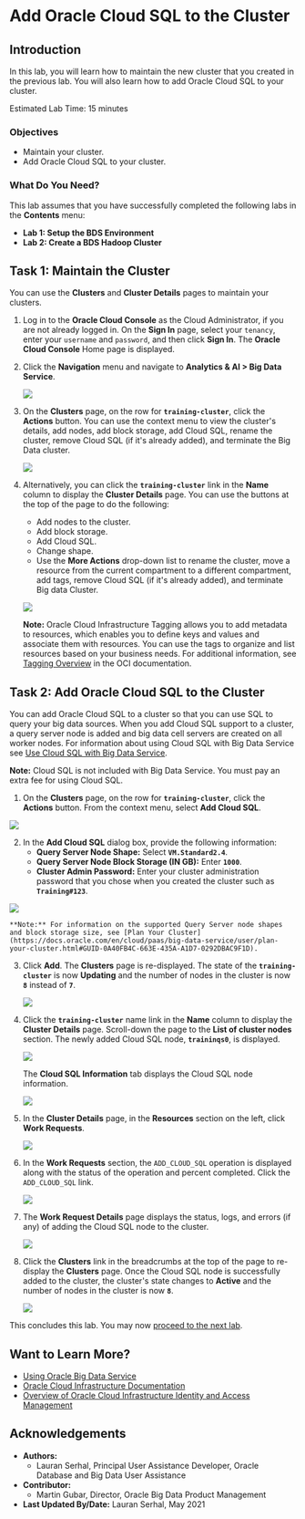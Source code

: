# Add Oracle Cloud SQL to the Cluster

## Introduction

In this lab, you will learn how to maintain the new cluster that you created in the previous lab. You will also learn how to add Oracle Cloud SQL to your cluster.

Estimated Lab Time: 15 minutes

### Objectives

* Maintain your cluster.
* Add Oracle Cloud SQL to your cluster.

### What Do You Need?

This lab assumes that you have successfully completed the following labs in the **Contents** menu:

+ **Lab 1: Setup the BDS Environment**
+ **Lab 2: Create a BDS Hadoop Cluster**

## Task 1: Maintain the Cluster

You can use the **Clusters** and **Cluster Details** pages to maintain your clusters.

1. Log in to the **Oracle Cloud Console** as the Cloud Administrator, if you are not already logged in. On the **Sign In** page, select your `tenancy`, enter your `username` and `password`, and then click **Sign In**. The **Oracle Cloud Console** Home page is displayed.
2. Click the **Navigation** menu and navigate to **Analytics & AI > Big Data Service**.

   ![](./images/big-data.png " ")
3. On the **Clusters** page, on the row for **`training-cluster`**, click the **Actions** button. You can use the context menu to view the cluster's details, add nodes, add block storage, add Cloud SQL, rename the cluster, remove Cloud SQL (if it's already added), and terminate the Big Data cluster.

   ![](./images/actions-button.png " ")
4. Alternatively, you can click the **`training-cluster`** link in the **Name** column to display the **Cluster Details** page. You can use the buttons at the top of the page to do the following:

   + Add nodes to the cluster.
   + Add block storage.
   + Add Cloud SQL.
   + Change shape.
   + Use the **More Actions** drop-down list to rename the cluster, move a resource from the current compartment to a different compartment, add tags, remove Cloud SQL (if it's already added), and terminate Big data Cluster.

   ![](./images/maintain-cluster-2.png " ")

   **Note:** Oracle Cloud Infrastructure Tagging allows you to add metadata to resources, which enables you to define keys and values and associate them with resources. You can use the tags to organize and list resources based on your business needs. For additional information, see [Tagging Overview](https://docs.cloud.oracle.com/en-us/iaas/Content/Tagging/Concepts/taggingoverview.htm#Tagging_Overview) in the OCI documentation.

## Task 2: Add Oracle Cloud SQL to the Cluster

You can add Oracle Cloud SQL to a cluster so that you can use SQL to query your big data sources. When you add Cloud SQL support to a cluster, a query server node is added and big data cell servers are created on all worker nodes. For information about using Cloud SQL with Big Data Service see [Use Cloud SQL with Big Data Service](https://docs.oracle.com/en/cloud/paas/big-data-service/user/use-cloud-sql-big-data-service.html).

**Note:** Cloud SQL is not included with Big Data Service. You must pay an extra fee for using Cloud SQL.

1. On the **Clusters** page, on the row for **`training-cluster`**, click the **Actions** button. From the context menu, select **Add Cloud SQL**.

  ![](./images/add-cloud-sql-menu-option.png " ")

2. In the **Add Cloud SQL** dialog box, provide the following information:
   + **Query Server Node Shape:** Select **`VM.Standard2.4`**.
   + **Query Server Node Block Storage (IN GB):** Enter **`1000`**.
   + **Cluster Admin Password:** Enter your cluster administration password that you chose when you created the cluster such as **`Training#123`**.

  ![](./images/add-cloud-sql.png " ")

    **Note:** For information on the supported Query Server node shapes and block storage size, see [Plan Your Cluster](https://docs.oracle.com/en/cloud/paas/big-data-service/user/plan-your-cluster.html#GUID-0A40FB4C-663E-435A-A1D7-0292DBAC9F1D).

3. Click **Add**. The **Clusters** page is re-displayed. The state of the **`training-cluster`** is now **Updating** and the number of nodes in the cluster is now **`8`** instead of **`7`**.

   ![](./images/updating-cluster.png " ")
4. Click the **`training-cluster`** name link in the **Name** column to display the **Cluster Details** page. Scroll-down the page to the **List of cluster nodes** section. The newly added Cloud SQL node, **`traininqs0`**, is displayed.

   ![](./images/cluster-details-cs.png " ")

   The **Cloud SQL Information** tab displays the Cloud SQL node information.

   ![](./images/cluster-details-cs-tab.png " ")
5. In the **Cluster Details** page, in the **Resources** section on the left, click **Work Requests**.

   ![](./images/click-work-requests-cs.png " ")
6. In the **Work Requests** section, the `ADD_CLOUD_SQL` operation is displayed along with the status of the operation and percent completed. Click the `ADD_CLOUD_SQL` link.

   ![](./images/work-request-main.png " ")
7. The **Work Request Details** page displays the status, logs, and errors (if any) of adding the Cloud SQL node to the cluster.

   ![](./images/add-cloud-sql-wr.png " ")
8. Click the **Clusters** link in the breadcrumbs at the top of the page to re-display the **Clusters** page. Once the Cloud SQL node is successfully added to the cluster, the cluster's state changes to **Active** and the number of nodes in the cluster is now **`8`**.

   ![](./images/cs-active.png " ")

This concludes this lab. You may now [proceed to the next lab](#next).

## Want to Learn More?

* [Using Oracle Big Data Service](https://docs.oracle.com/en/cloud/paas/big-data-service/user/index.html)
* [Oracle Cloud Infrastructure Documentation](https://docs.cloud.oracle.com/en-us/iaas/Content/GSG/Concepts/baremetalintro.htm)
* [Overview of Oracle Cloud Infrastructure Identity and Access Management](https://docs.cloud.oracle.com/en-us/iaas/Content/Identity/Concepts/overview.htm)

## Acknowledgements

* **Authors:**
  + Lauran Serhal, Principal User Assistance Developer, Oracle Database and Big Data User Assistance
* **Contributor:**
  + Martin Gubar, Director, Oracle Big Data Product Management
* **Last Updated By/Date:** Lauran Serhal, May 2021
